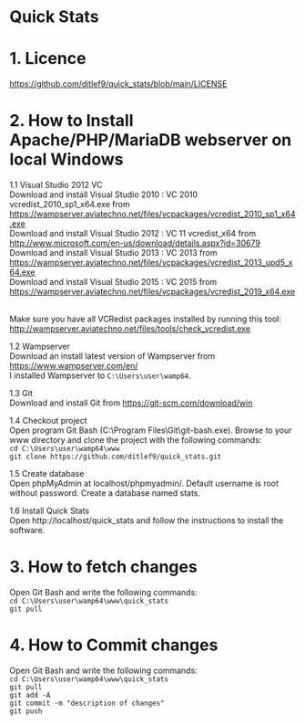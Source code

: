 # Quick Stats

# 1. Licence
https://github.com/ditlef9/quick_stats/blob/main/LICENSE

# 2. How to Install Apache/PHP/MariaDB webserver on local Windows
1.1 Visual Studio 2012 VC<br />
Download and install Visual Studio 2010 : VC 2010 vcredist_2010_sp1_x64.exe from https://wampserver.aviatechno.net/files/vcpackages/vcredist_2010_sp1_x64.exe<br />
Download and install Visual Studio 2012 : VC 11 vcredist_x64 from http://www.microsoft.com/en-us/download/details.aspx?id=30679<br />
Download and install Visual Studio 2013 : VC 2013 from https://wampserver.aviatechno.net/files/vcpackages/vcredist_2013_upd5_x64.exe<br />
Download and install Visual Studio 2015 : VC 2015 from https://wampserver.aviatechno.net/files/vcpackages/vcredist_2019_x64.exe<br /><br />

Make sure you have all VCRedist packages installed by running this tool: http://wampserver.aviatechno.net/files/tools/check_vcredist.exe

1.2 Wampserver<br />
Download an install latest version of Wampserver from https://www.wampserver.com/en/<br />
I installed Wampserver to `C:\Users\user\wamp64`.

1.3 Git<br />
Download and install Git from https://git-scm.com/download/win

1.4 Checkout project<br />
Open program Git Bash (C:\Program Files\Git\git-bash.exe). Browse to your www directory and clone the project with the following commands:<br />
`cd C:\Users\user\wamp64\www`<br />
`git clone https://github.com/ditlef9/quick_stats.git`

1.5 Create database<br />
Open phpMyAdmin at localhost/phpmyadmin/. Default username is root without password. Create a database named stats.

1.6 Install Quick Stats<br />
Open http://localhost/quick_stats and follow the instructions to install the software.


# 3. How to fetch changes
Open Git Bash and write the following commands:<br />
`cd C:\Users\user\wamp64\www\quick_stats`<br />
`git pull`

# 4. How to Commit changes
Open Git Bash and write the following commands:<br />
`cd C:\Users\user\wamp64\www\quick_stats`<br />
`git pull`<br />
`git add -A`<br />
`git commit -m "description of changes"`<br />
`git push`


